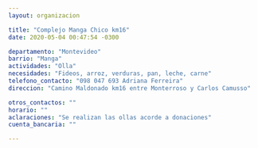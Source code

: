 ```yaml
---
layout: organizacion

title: "Complejo Manga Chico km16"
date: 2020-05-04 00:47:54 -0300

departamento: "Montevideo"
barrio: "Manga"
actividades: "Olla"
necesidades: "Fideos, arroz, verduras, pan, leche, carne"
telefono_contacto: "098 047 693 Adriana Ferreira"
direccion: "Camino Maldonado km16 entre Monterroso y Carlos Camusso"

otros_contactos: ""
horario: ""
aclaraciones: "Se realizan las ollas acorde a donaciones"
cuenta_bancaria: ""

---
```

